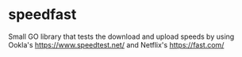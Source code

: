 # speedfast
Small GO library that tests the download and upload speeds by using Ookla's https://www.speedtest.net/ and Netflix's https://fast.com/
